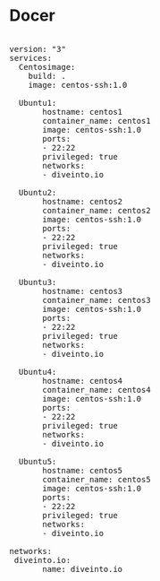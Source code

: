 # Docer


<pre>

version: "3"
services:
  Centosimage:
    build: .
    image: centos-ssh:1.0
      
  Ubuntu1:
       hostname: centos1
       container_name: centos1
       image: centos-ssh:1.0
       ports:
       - 22:22
       privileged: true
       networks:
       - diveinto.io

  Ubuntu2:
       hostname: centos2
       container_name: centos2
       image: centos-ssh:1.0
       ports:
       - 22:22
       privileged: true
       networks:
       - diveinto.io

  Ubuntu3:
       hostname: centos3
       container_name: centos3
       image: centos-ssh:1.0
       ports:
       - 22:22
       privileged: true
       networks:
       - diveinto.io

  Ubuntu4:
       hostname: centos4
       container_name: centos4
       image: centos-ssh:1.0
       ports:
       - 22:22
       privileged: true
       networks:
       - diveinto.io

  Ubuntu5:
       hostname: centos5
       container_name: centos5
       image: centos-ssh:1.0
       ports:
       - 22:22
       privileged: true
       networks:
       - diveinto.io

networks:
 diveinto.io:
       name: diveinto.io


</pre>

